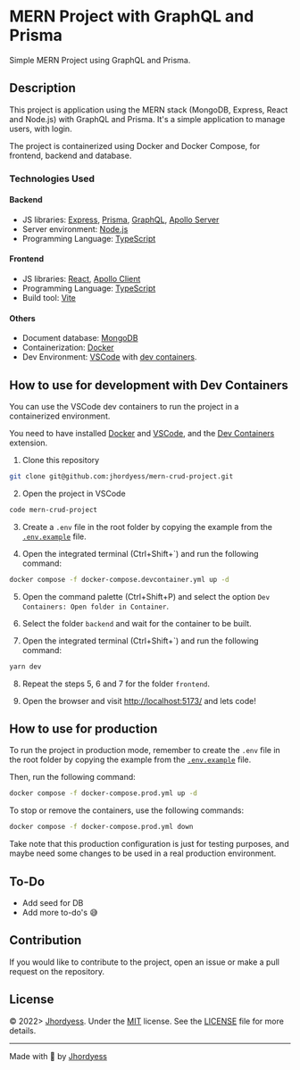 # MERN Project with GraphQL and Prisma

Simple MERN Project using GraphQL and Prisma.

## Description

This project is application using the MERN stack (MongoDB, Express, React and Node.js) with GraphQL and Prisma. It's a simple application to manage users, with login.

The project is containerized using Docker and Docker Compose, for frontend, backend and database.

### Technologies Used

#### Backend

- JS libraries: [Express](http://expressjs.com/), [Prisma](https://www.prisma.io/), [GraphQL](https://graphql.org/), [Apollo Server](https://www.apollographql.com/docs/apollo-server/)
- Server environment: [Node.js](https://nodejs.org/en/)
- Programming Language: [TypeScript](https://www.typescriptlang.org/)

#### Frontend

- JS libraries: [React](https://reactjs.org/), [Apollo Client](https://www.apollographql.com/docs/react/)
- Programming Language: [TypeScript](https://www.typescriptlang.org/)
- Build tool: [Vite](https://vitejs.dev/)

#### Others

- Document database: [MongoDB](https://www.mongodb.com/)
- Containerization: [Docker](https://www.docker.com/)
- Dev Environment: [VSCode](https://code.visualstudio.com/) with [dev containers](https://code.visualstudio.com/docs/remote/containers).

## How to use for development with Dev Containers

You can use the VSCode dev containers to run the project in a containerized environment.

You need to have installed [Docker](https://www.docker.com/) and [VSCode](https://code.visualstudio.com/), and the [Dev Containers](https://marketplace.visualstudio.com/items?itemName=ms-vscode-remote.remote-containers) extension.

1. Clone this repository

```bash
git clone git@github.com:jhordyess/mern-crud-project.git
```

2. Open the project in VSCode

```bash
code mern-crud-project
```

3. Create a `.env` file in the root folder by copying the example from the [`.env.example`](./.env.example) file.

4. Open the integrated terminal (Ctrl+Shift+`) and run the following command:

```bash
docker compose -f docker-compose.devcontainer.yml up -d
```

5. Open the command palette (Ctrl+Shift+P) and select the option `Dev Containers: Open folder in Container`.

6. Select the folder `backend` and wait for the container to be built.

7. Open the integrated terminal (Ctrl+Shift+`) and run the following command:

```bash
yarn dev
```

8. Repeat the steps 5, 6 and 7 for the folder `frontend`.

9. Open the browser and visit <http://localhost:5173/> and lets code!

## How to use for production

To run the project in production mode, remember to create the `.env` file in the root folder by copying the example from the [`.env.example`](./.env.example) file.

Then, run the following command:

```bash
docker compose -f docker-compose.prod.yml up -d
```

To stop or remove the containers, use the following commands:

```bash
docker compose -f docker-compose.prod.yml down
```

Take note that this production configuration is just for testing purposes, and maybe need some changes to be used in a real production environment.

## To-Do

- Add seed for DB
- Add more to-do's 😅

## Contribution

If you would like to contribute to the project, open an issue or make a pull request on the repository.

## License

© 2022> [Jhordyess](https://github.com/jhordyess). Under the [MIT](https://choosealicense.com/licenses/mit/) license. See the [LICENSE](./LICENSE) file for more details.

---

Made with 💪 by [Jhordyess](https://www.jhordyess.com/)
